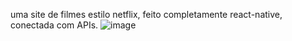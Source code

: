uma site de filmes estilo netflix, feito completamente react-native, conectada com APIs.
![image](https://github.com/user-attachments/assets/b51c9434-6357-484b-a1cc-c338dc582e18)

